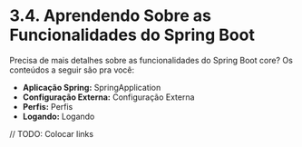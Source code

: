 # 3.4. Aprendendo Sobre as Funcionalidades do Spring Boot

Precisa de mais detalhes sobre as funcionalidades do Spring Boot core? Os conteúdos a seguir são pra você:


* **Aplicação Spring:** SpringApplication
* **Configuração Externa:** Configuração Externa
* **Perfis:** Perfis
* **Logando:** Logando

// TODO: Colocar links